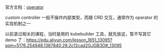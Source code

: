 官方文档：[operator](https://kubernetes.io/docs/concepts/extend-kubernetes/operator/)

custom controller 一般不操作内部类型，而跟 CRD 交互，通常作为 operator 的实现机制之一

以前录过相关的课程，当时是用的 kubebuilder 工具，就先放这，暂不写其它 demo 了：https://edu.aliyun.com/lesson_1651_13095?spm=5176.254948.1387840.29.2c12cad2GJGB3D#_13095